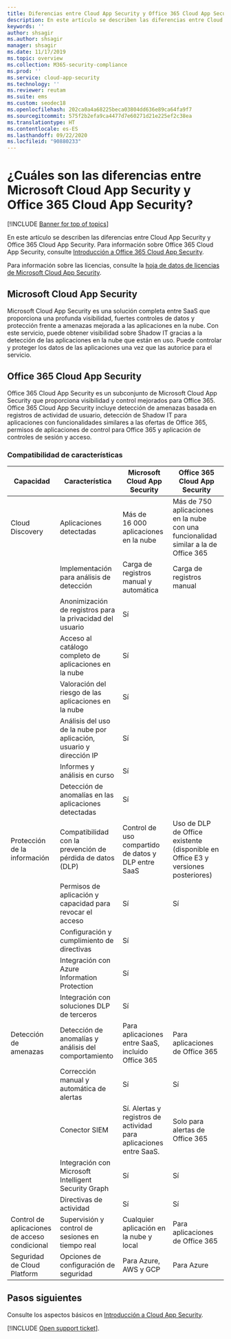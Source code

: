 ```yaml
---
title: Diferencias entre Cloud App Security y Office 365 Cloud App Security
description: En este artículo se describen las diferencias entre Cloud App Security y Office 365 Cloud App Security.
keywords: ''
author: shsagir
ms.author: shsagir
manager: shsagir
ms.date: 11/17/2019
ms.topic: overview
ms.collection: M365-security-compliance
ms.prod: ''
ms.service: cloud-app-security
ms.technology: ''
ms.reviewer: reutam
ms.suite: ems
ms.custom: seodec18
ms.openlocfilehash: 202ca0a4a68225beca03804dd636e89ca64fa9f7
ms.sourcegitcommit: 575f2b2efa9ca4477d7e60271d21e225ef2c38ea
ms.translationtype: HT
ms.contentlocale: es-ES
ms.lasthandoff: 09/22/2020
ms.locfileid: "90880233"
---
```

# <a name="what-are-the-differences-between-microsoft-cloud-app-security-and-office-365-cloud-app-security"></a>¿Cuáles son las diferencias entre Microsoft Cloud App Security y Office 365 Cloud App Security?

[!INCLUDE [Banner for top of topics](includes/banner.md)]

En este artículo se describen las diferencias entre Cloud App Security y Office 365 Cloud App Security. Para información sobre Office 365 Cloud App Security, consulte [Introducción a Office 365 Cloud App Security](https://support.office.com/article/Get-started-with-Advanced-Management-Security-d9ee4d67-f2b3-42b4-9c9e-c4529904990a).

Para información sobre las licencias, consulte la [hoja de datos de licencias de Microsoft Cloud App Security](https://aka.ms/mcaslicensing).

## <a name="microsoft-cloud-app-security"></a>Microsoft Cloud App Security

Microsoft Cloud App Security es una solución completa entre SaaS que proporciona una profunda visibilidad, fuertes controles de datos y protección frente a amenazas mejorada a las aplicaciones en la nube. Con este servicio, puede obtener visibilidad sobre Shadow IT gracias a la detección de las aplicaciones en la nube que están en uso. Puede controlar y proteger los datos de las aplicaciones una vez que las autorice para el servicio.

## <a name="office-365-cloud-app-security"></a>Office 365 Cloud App Security

Office 365 Cloud App Security es un subconjunto de Microsoft Cloud App Security que proporciona visibilidad y control mejorados para Office 365. Office 365 Cloud App Security incluye detección de amenazas basada en registros de actividad de usuario, detección de Shadow IT para aplicaciones con funcionalidades similares a las ofertas de Office 365, permisos de aplicaciones de control para Office 365 y aplicación de controles de sesión y acceso.

### <a name="feature-support"></a>Compatibilidad de características

|Capacidad|Característica|Microsoft Cloud App Security|Office 365 Cloud App Security|
|----|----|----|----|
|Cloud Discovery|Aplicaciones detectadas |Más de 16 000 aplicaciones en la nube  |Más de 750 aplicaciones en la nube con una funcionalidad similar a la de Office 365|
||Implementación para análisis de detección|Carga de registros manual y automática|Carga de registros manual|
||Anonimización de registros para la privacidad del usuario|Sí||
||Acceso al catálogo completo de aplicaciones en la nube|Sí||
||Valoración del riesgo de las aplicaciones en la nube|Sí||
||Análisis del uso de la nube por aplicación, usuario y dirección IP|Sí||
||Informes y análisis en curso|Sí||
||Detección de anomalías en las aplicaciones detectadas|Sí||
|Protección de la información|Compatibilidad con la prevención de pérdida de datos (DLP)|Control de uso compartido de datos y DLP entre SaaS|Uso de DLP de Office existente (disponible en Office E3 y versiones posteriores)|
||Permisos de aplicación y capacidad para revocar el acceso|Sí|Sí|
||Configuración y cumplimiento de directivas|Sí||
||Integración con Azure Information Protection |Sí||
||Integración con soluciones DLP de terceros|Sí||
|Detección de amenazas|Detección de anomalías y análisis del comportamiento|Para aplicaciones entre SaaS, incluido Office 365|Para aplicaciones de Office 365 |
||Corrección manual y automática de alertas|Sí|Sí|
||Conector SIEM|Sí. Alertas y registros de actividad para aplicaciones entre SaaS.|Solo para alertas de Office 365|
||Integración con Microsoft Intelligent Security Graph|Sí|Sí|
||Directivas de actividad|Sí|Sí|
|Control de aplicaciones de acceso condicional|Supervisión y control de sesiones en tiempo real|Cualquier aplicación en la nube y local|Para aplicaciones de Office 365|
|Seguridad de Cloud Platform|Opciones de configuración de seguridad|Para Azure, AWS y GCP|Para Azure|

## <a name="next-steps"></a>Pasos siguientes

Consulte los aspectos básicos en [Introducción a Cloud App Security](getting-started-with-cloud-app-security.md).

[!INCLUDE [Open support ticket](includes/support.md)].
